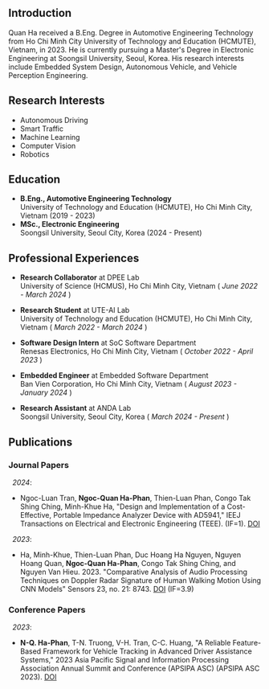 ## Introduction
Quan Ha received a B.Eng. Degree in Automotive Engineering Technology from Ho Chi Minh City University of Technology and Education (HCMUTE), Vietnam, in 2023. He is currently pursuing a Master's Degree in Electronic Engineering at Soongsil University, Seoul, Korea. His research interests include Embedded System Design, Autonomous Vehicle, and Vehicle Perception Engineering.

## Research Interests
- Autonomous Driving
- Smart Traffic
- Machine Learning
- Computer Vision
- Robotics

## Education
- **B.Eng., Automotive Engineering Technology**  
  University of Technology and Education (HCMUTE), Ho Chi Minh City, Vietnam (2019 - 2023)
- **MSc., Electronic Engineering**  
  Soongsil University, Seoul City, Korea (2024 - Present)

## Professional Experiences

- **Research Collaborator** at DPEE Lab   
University of Science (HCMUS), Ho Chi Minh City, Vietnam ( *June 2022 - March 2024* )

- **Research Student** at UTE-AI Lab   
University of Technology and Education (HCMUTE), Ho Chi Minh City, Vietnam ( *March 2022 - March 2024* )

- **Software Design Intern** at SoC Software Department  
Renesas Electronics, Ho Chi Minh City, Vietnam ( *October 2022 - April 2023* )

- **Embedded Engineer** at Embedded Software Department   
Ban Vien Corporation, Ho Chi Minh City, Vietnam ( *August 2023 - January 2024* )

- **Research Assistant** at ANDA Lab     
Soongsil University, Seoul City, Korea ( *March 2024 - Present* ) 


## Publications

### Journal Papers
&nbsp;&nbsp;*2024*:
- Ngoc-Luan Tran, **Ngoc-Quan Ha-Phan**, Thien-Luan Phan, Congo Tak Shing Ching, Minh-Khue Ha, "Design and Implementation of a Cost-Effective, Portable Impedance Analyzer Device with AD5941," IEEJ Transactions on Electrical and Electronic Engineering (TEEE). (IF=1). [DOI](https://doi.org/10.1002/tee.24134)

&nbsp;&nbsp;*2023*: 
- Ha, Minh-Khue, Thien-Luan Phan, Duc Hoang Ha Nguyen, Nguyen Hoang Quan, **Ngoc-Quan Ha-Phan**, Congo Tak Shing Ching, and Nguyen Van Hieu. 2023. "Comparative Analysis of Audio Processing Techniques on Doppler Radar Signature of Human Walking Motion Using CNN Models" Sensors 23, no. 21: 8743. [DOI](https://doi.org/10.3390/s23218743) (IF=3.9)

### Conference Papers
&nbsp;&nbsp;*2023*:
- **N-Q. Ha-Phan**, T-N. Truong, V-H. Tran, C-C. Huang, "A Reliable Feature-Based Framework for Vehicle Tracking in Advanced Driver Assistance Systems," 2023 Asia Pacific Signal and Information Processing Association Annual Summit and Conference (APSIPA ASC) (APSIPA ASC 2023). [DOI](https://dx.doi.org/10.1109/APSIPAASC58517.2023.10317503)